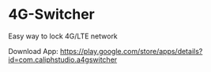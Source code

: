 # 4G-Switcher

Easy way to lock 4G/LTE network

Download App: https://play.google.com/store/apps/details?id=com.caliphstudio.a4gswitcher
